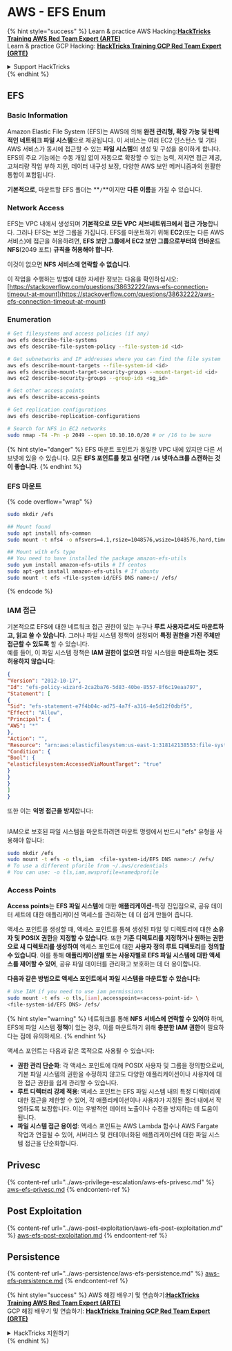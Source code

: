 # AWS - EFS Enum

{% hint style="success" %}
Learn & practice AWS Hacking:<img src="../../../.gitbook/assets/image (1).png" alt="" data-size="line">[**HackTricks Training AWS Red Team Expert (ARTE)**](https://training.hacktricks.xyz/courses/arte)<img src="../../../.gitbook/assets/image (1).png" alt="" data-size="line">\
Learn & practice GCP Hacking: <img src="../../../.gitbook/assets/image (2).png" alt="" data-size="line">[**HackTricks Training GCP Red Team Expert (GRTE)**<img src="../../../.gitbook/assets/image (2).png" alt="" data-size="line">](https://training.hacktricks.xyz/courses/grte)

<details>

<summary>Support HackTricks</summary>

* Check the [**subscription plans**](https://github.com/sponsors/carlospolop)!
* **Join the** 💬 [**Discord group**](https://discord.gg/hRep4RUj7f) or the [**telegram group**](https://t.me/peass) or **follow** us on **Twitter** 🐦 [**@hacktricks\_live**](https://twitter.com/hacktricks\_live)**.**
* **Share hacking tricks by submitting PRs to the** [**HackTricks**](https://github.com/carlospolop/hacktricks) and [**HackTricks Cloud**](https://github.com/carlospolop/hacktricks-cloud) github repos.

</details>
{% endhint %}

## EFS

### Basic Information

Amazon Elastic File System (EFS)는 AWS에 의해 **완전 관리형, 확장 가능 및 탄력적인 네트워크 파일 시스템**으로 제공됩니다. 이 서비스는 여러 EC2 인스턴스 및 기타 AWS 서비스가 동시에 접근할 수 있는 **파일 시스템**의 생성 및 구성을 용이하게 합니다. EFS의 주요 기능에는 수동 개입 없이 자동으로 확장할 수 있는 능력, 저지연 접근 제공, 고처리량 작업 부하 지원, 데이터 내구성 보장, 다양한 AWS 보안 메커니즘과의 원활한 통합이 포함됩니다.

**기본적으로**, 마운트할 EFS 폴더는 **`/`**이지만 **다른 이름**을 가질 수 있습니다.

### Network Access

EFS는 VPC 내에서 생성되며 **기본적으로 모든 VPC 서브네트워크에서 접근 가능**합니다. 그러나 EFS는 보안 그룹을 가집니다. EFS를 마운트하기 위해 **EC2**(또는 다른 AWS 서비스)에 접근을 허용하려면, **EFS 보안 그룹에서 EC2 보안 그룹으로부터의 인바운드 NFS**(2049 포트) **규칙을 허용해야 합니다**.

이것이 없으면 **NFS 서비스에 연락할 수 없습니다**.

이 작업을 수행하는 방법에 대한 자세한 정보는 다음을 확인하십시오: [https://stackoverflow.com/questions/38632222/aws-efs-connection-timeout-at-mount](https://stackoverflow.com/questions/38632222/aws-efs-connection-timeout-at-mount)

### Enumeration
```bash
# Get filesystems and access policies (if any)
aws efs describe-file-systems
aws efs describe-file-system-policy --file-system-id <id>

# Get subnetworks and IP addresses where you can find the file system
aws efs describe-mount-targets --file-system-id <id>
aws efs describe-mount-target-security-groups --mount-target-id <id>
aws ec2 describe-security-groups --group-ids <sg_id>

# Get other access points
aws efs describe-access-points

# Get replication configurations
aws efs describe-replication-configurations

# Search for NFS in EC2 networks
sudo nmap -T4 -Pn -p 2049 --open 10.10.10.0/20 # or /16 to be sure
```
{% hint style="danger" %}
EFS 마운트 포인트가 동일한 VPC 내에 있지만 다른 서브넷에 있을 수 있습니다. 모든 **EFS 포인트를 찾고 싶다면 `/16` 넷마스크를 스캔하는 것이 좋습니다**.
{% endhint %}

### EFS 마운트

{% code overflow="wrap" %}
```bash
sudo mkdir /efs

## Mount found
sudo apt install nfs-common
sudo mount -t nfs4 -o nfsvers=4.1,rsize=1048576,wsize=1048576,hard,timeo=600,retrans=2,noresvport <IP>:/ /efs

## Mount with efs type
## You need to have installed the package amazon-efs-utils
sudo yum install amazon-efs-utils # If centos
sudo apt-get install amazon-efs-utils # If ubuntu
sudo mount -t efs <file-system-id/EFS DNS name>:/ /efs/
```
{% endcode %}

### IAM 접근

기본적으로 EFS에 대한 네트워크 접근 권한이 있는 누구나 **루트 사용자로서도 마운트하고, 읽고 쓸 수 있습니다**. 그러나 파일 시스템 정책이 설정되어 **특정 권한을 가진 주체만 접근할 수 있도록** 할 수 있습니다.\
예를 들어, 이 파일 시스템 정책은 **IAM 권한이 없으면** 파일 시스템을 **마운트하는 것도 허용하지 않습니다**:
```json
{
"Version": "2012-10-17",
"Id": "efs-policy-wizard-2ca2ba76-5d83-40be-8557-8f6c19eaa797",
"Statement": [
{
"Sid": "efs-statement-e7f4b04c-ad75-4a7f-a316-4e5d12f0dbf5",
"Effect": "Allow",
"Principal": {
"AWS": "*"
},
"Action": "",
"Resource": "arn:aws:elasticfilesystem:us-east-1:318142138553:file-system/fs-0ab66ad201b58a018",
"Condition": {
"Bool": {
"elasticfilesystem:AccessedViaMountTarget": "true"
}
}
}
]
}
```
또한 이는 **익명 접근을 방지**합니다:

<figure><img src="../../../.gitbook/assets/image (278).png" alt=""><figcaption></figcaption></figure>

IAM으로 보호된 파일 시스템을 마운트하려면 마운트 명령에서 반드시 "efs" 유형을 사용해야 합니다:
```bash
sudo mkdir /efs
sudo mount -t efs -o tls,iam  <file-system-id/EFS DNS name>:/ /efs/
# To use a different pforile from ~/.aws/credentials
# You can use: -o tls,iam,awsprofile=namedprofile
```
### Access Points

**Access points**는 **EFS 파일 시스템**에 대한 **애플리케이션**-특정 진입점으로, 공유 데이터 세트에 대한 애플리케이션 액세스를 관리하는 데 더 쉽게 만들어 줍니다.

액세스 포인트를 생성할 때, 액세스 포인트를 통해 생성된 파일 및 디렉토리에 대한 **소유자 및 POSIX 권한**을 **지정할 수 있습니다**. 또한 **기존 디렉토리를 지정하거나 원하는 권한으로 새 디렉토리를 생성하여** 액세스 포인트에 대한 **사용자 정의 루트 디렉토리**를 **정의할 수 있습니다**. 이를 통해 **애플리케이션별 또는 사용자별로 EFS 파일 시스템에 대한 액세스를 제어할 수 있어**, 공유 파일 데이터를 관리하고 보호하는 데 더 용이합니다.

**다음과 같은 방법으로 액세스 포인트에서 파일 시스템을 마운트할 수 있습니다:**
```bash
# Use IAM if you need to use iam permissions
sudo mount -t efs -o tls,[iam],accesspoint=<access-point-id> \
<file-system-id/EFS DNS> /efs/
```
{% hint style="warning" %}
네트워크를 통해 **NFS 서비스에 연락할 수 있어야** 하며, EFS에 파일 시스템 **정책**이 있는 경우, 이를 마운트하기 위해 **충분한 IAM 권한**이 필요하다는 점에 유의하세요.
{% endhint %}

액세스 포인트는 다음과 같은 목적으로 사용될 수 있습니다:

* **권한 관리 단순화**: 각 액세스 포인트에 대해 POSIX 사용자 및 그룹을 정의함으로써, 기본 파일 시스템의 권한을 수정하지 않고도 다양한 애플리케이션이나 사용자에 대한 접근 권한을 쉽게 관리할 수 있습니다.
* **루트 디렉터리 강제 적용**: 액세스 포인트는 EFS 파일 시스템 내의 특정 디렉터리에 대한 접근을 제한할 수 있어, 각 애플리케이션이나 사용자가 지정된 폴더 내에서 작업하도록 보장합니다. 이는 우발적인 데이터 노출이나 수정을 방지하는 데 도움이 됩니다.
* **파일 시스템 접근 용이성**: 액세스 포인트는 AWS Lambda 함수나 AWS Fargate 작업과 연결될 수 있어, 서버리스 및 컨테이너화된 애플리케이션에 대한 파일 시스템 접근을 단순화합니다.

## Privesc

{% content-ref url="../aws-privilege-escalation/aws-efs-privesc.md" %}
[aws-efs-privesc.md](../aws-privilege-escalation/aws-efs-privesc.md)
{% endcontent-ref %}

## Post Exploitation

{% content-ref url="../aws-post-exploitation/aws-efs-post-exploitation.md" %}
[aws-efs-post-exploitation.md](../aws-post-exploitation/aws-efs-post-exploitation.md)
{% endcontent-ref %}

## Persistence

{% content-ref url="../aws-persistence/aws-efs-persistence.md" %}
[aws-efs-persistence.md](../aws-persistence/aws-efs-persistence.md)
{% endcontent-ref %}

{% hint style="success" %}
AWS 해킹 배우기 및 연습하기:<img src="../../../.gitbook/assets/image (1).png" alt="" data-size="line">[**HackTricks Training AWS Red Team Expert (ARTE)**](https://training.hacktricks.xyz/courses/arte)<img src="../../../.gitbook/assets/image (1).png" alt="" data-size="line">\
GCP 해킹 배우기 및 연습하기: <img src="../../../.gitbook/assets/image (2).png" alt="" data-size="line">[**HackTricks Training GCP Red Team Expert (GRTE)**<img src="../../../.gitbook/assets/image (2).png" alt="" data-size="line">](https://training.hacktricks.xyz/courses/grte)

<details>

<summary>HackTricks 지원하기</summary>

* [**구독 계획**](https://github.com/sponsors/carlospolop) 확인하기!
* **💬 [**Discord 그룹**](https://discord.gg/hRep4RUj7f) 또는 [**텔레그램 그룹**](https://t.me/peass)에 참여하거나, **Twitter** 🐦 [**@hacktricks\_live**](https://twitter.com/hacktricks\_live)**를 팔로우하세요.**
* **[**HackTricks**](https://github.com/carlospolop/hacktricks) 및 [**HackTricks Cloud**](https://github.com/carlospolop/hacktricks-cloud) 깃허브 리포지토리에 PR을 제출하여 해킹 팁을 공유하세요.**

</details>
{% endhint %}

